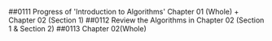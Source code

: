 ##0111 Progress of 'Introduction to Algorithms'
Chapter 01 (Whole) + Chapter 02 (Section 1)
##0112
Review the Algorithms in Chapter 02 (Section 1 & Section 2)
##0113
Chapter 02(Whole)